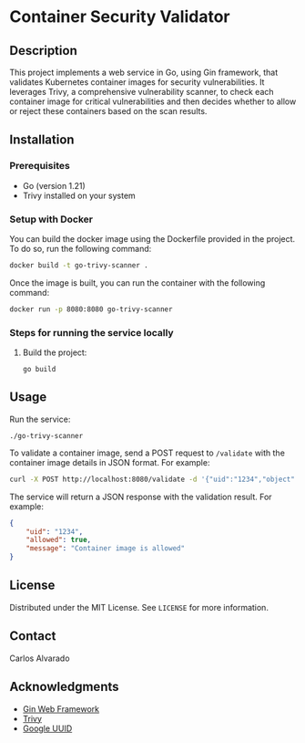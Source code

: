 

#  Container Security Validator

## Description
This project implements a web service in Go, using Gin framework, that validates Kubernetes container images for security vulnerabilities. It leverages Trivy, a comprehensive vulnerability scanner, to check each container image for critical vulnerabilities and then decides whether to allow or reject these containers based on the scan results.

## Installation

### Prerequisites
- Go (version 1.21)
- Trivy installed on your system

### Setup with Docker

You can build the docker image using the Dockerfile provided in the project. To do so, run the following command:

```bash
docker build -t go-trivy-scanner .
```

Once the image is built, you can run the container with the following command:

```bash
docker run -p 8080:8080 go-trivy-scanner
```

### Steps for running the service locally

1. Build the project:
   ```
   go build
   ```

## Usage

Run the service:
```
./go-trivy-scanner
```

To validate a container image, send a POST request to `/validate` with the container image details in JSON format. For example:

```bash
curl -X POST http://localhost:8080/validate -d '{"uid":"1234","object":{"spec":{"containers":[{"image":"your-container-image"}]}}}'
```

The service will return a JSON response with the validation result. For example:

```json
{
    "uid": "1234",
    "allowed": true,
    "message": "Container image is allowed"
}
```

## License

Distributed under the MIT License. See `LICENSE` for more information.

## Contact

Carlos Alvarado


## Acknowledgments

- [Gin Web Framework](https://github.com/gin-gonic/gin)
- [Trivy](https://github.com/aquasecurity/trivy)
- [Google UUID](https://github.com/google/uuid)
